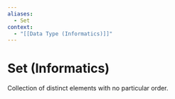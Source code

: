 ```yaml
---
aliases:
  - Set
context:
  - "[[Data Type (Informatics)]]"
---
```


# Set (Informatics)

Collection of distinct elements with no particular order.
